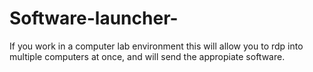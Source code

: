 # Software-launcher-
If you work in a computer lab environment this will allow you to rdp into multiple computers at once, and will send the appropiate software.

